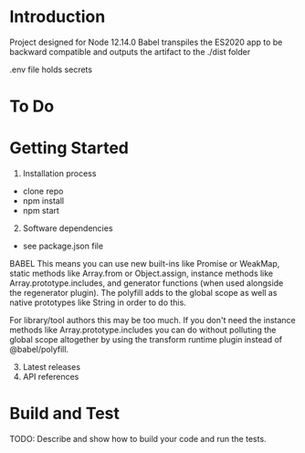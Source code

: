 # Introduction

Project designed for Node 12.14.0
Babel transpiles the ES2020 app to be backward compatible and outputs the artifact to the ./dist folder

.env file holds secrets

# To Do

# Getting Started

1. Installation process

- clone repo
- npm install
- npm start

2. Software dependencies

- see package.json file

BABEL
This means you can use new built-ins like Promise or WeakMap, static methods like Array.from or Object.assign, instance methods like Array.prototype.includes, and generator functions (when used alongside the regenerator plugin). The polyfill adds to the global scope as well as native prototypes like String in order to do this.

For library/tool authors this may be too much. If you don't need the instance methods like Array.prototype.includes you can do without polluting the global scope altogether by using the transform runtime plugin instead of @babel/polyfill.

3. Latest releases
4. API references

# Build and Test

TODO: Describe and show how to build your code and run the tests.
